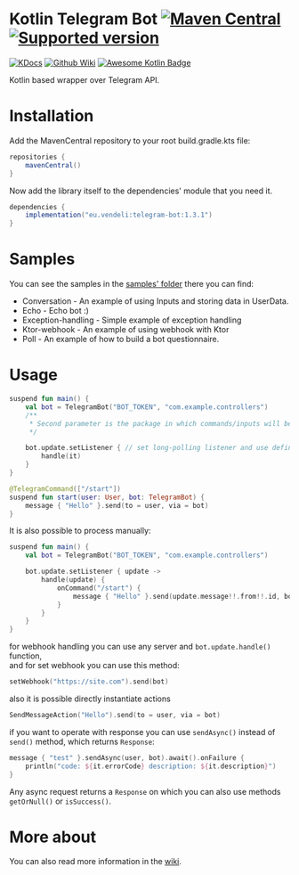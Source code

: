 # Kotlin Telegram Bot [![Maven Central](https://maven-badges.herokuapp.com/maven-central/eu.vendeli/telegram-bot/badge.svg)](https://maven-badges.herokuapp.com/maven-central/eu.vendeli/telegram-bot) [![Supported version](https://img.shields.io/badge/Telegram%20Bot%20API-6.0-blue)](https://core.telegram.org/bots/api-changelog#april-16-2022)

[![KDocs](https://img.shields.io/static/v1?label=Dokka&message=KDocs&color=blue&logo=kotlin)](https://vendelieu.github.io/telegram-bot/)
[![Github Wiki](https://img.shields.io/badge/Github-Wiki-green)](https://github.com/vendelieu/telegram-bot/wiki)
[![Awesome Kotlin Badge](https://kotlin.link/awesome-kotlin.svg)](https://github.com/KotlinBy/awesome-kotlin)

Kotlin based wrapper over Telegram API.

# Installation

Add the MavenCentral repository to your root build.gradle.kts file:

```gradle
repositories {
    mavenCentral()
}
```

Now add the library itself to the dependencies' module that you need it.

```gradle
dependencies {
    implementation("eu.vendeli:telegram-bot:1.3.1")
}
```

# Samples

You can see the samples in the [samples' folder](https://github.com/vendelieu/telegram-bot/tree/master/samples)
there you can find:

- Conversation - An example of using Inputs and storing data in UserData.
- Echo - Echo bot :)
- Exception-handling - Simple example of exception handling
- Ktor-webhook - An example of using webhook with Ktor
- Poll - An example of how to build a bot questionnaire.

# Usage

```kotlin
suspend fun main() {
    val bot = TelegramBot("BOT_TOKEN", "com.example.controllers")
    /**
     * Second parameter is the package in which commands/inputs will be searched.
     */

    bot.update.setListener { // set long-polling listener and use defined action over updates. 
        handle(it)
    }
}

@TelegramCommand(["/start"])
suspend fun start(user: User, bot: TelegramBot) {
    message { "Hello" }.send(to = user, via = bot)
}
```

It is also possible to process manually:

```kotlin
suspend fun main() {
    val bot = TelegramBot("BOT_TOKEN", "com.example.controllers")

    bot.update.setListener { update ->
        handle(update) {
            onCommand("/start") {
                message { "Hello" }.send(update.message!!.from!!.id, bot)
            }
        }
    }
}
```

for webhook handling you can use any server and `bot.update.handle()` function, \
and for set webhook you can use this method:

```kotlin
setWebhook("https://site.com").send(bot)
```

also it is possible directly instantiate actions

```kotlin
SendMessageAction("Hello").send(to = user, via = bot)
```

if you want to operate with response you can use `sendAsync()` instead of `send()` method, which returns `Response`:

```kotlin
message { "test" }.sendAsync(user, bot).await().onFailure {
    println("code: ${it.errorCode} description: ${it.description}")
}
```

Any async request returns a `Response` on which you can also use methods `getOrNull()` or `isSuccess()`.

# More about

You can also read more information in the [wiki](https://github.com/vendelieu/telegram-bot/wiki).